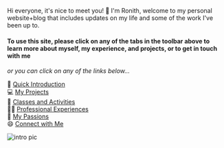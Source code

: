 Hi everyone, it's nice to meet you! 👋 I'm Ronith, welcome to my personal website+blog that includes updates on my life and some of the work I've been up to. 

#### To use this site, please click on any of the tabs in the toolbar above to learn more about myself, my experience, and projects, or to get in touch with me

*or you can click on any of the links below...*

👋 [Quick Introduction](https://ronithgan.github.io/aboutme/)       
💻 [My Projects](https://ronithgan.github.io/projects/)       
🏫 [Classes and Activities](https://ronithgan.github.io/education/)         
👨‍💼 [Professional Experiences](https://ronithgan.github.io/experience/)       
🧠 [My Passions](https://ronithgan.github.io/passions/)         
😄 [Connect with Me](https://ronithgan.github.io/connect/)

![intro pic](https://ronithgan.github.io/picture11.png)
